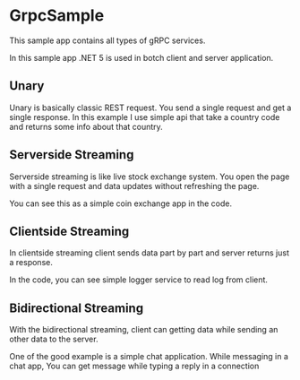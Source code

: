 # GrpcSample
This sample app contains all types of gRPC services. 

In this sample app .NET 5 is used in botch client and server application.

## Unary
Unary is basically classic REST request. You send a single request and get a single response. In this example I use simple api that take a country code and returns some info about that country.

## Serverside Streaming
Serverside streaming is like live stock exchange system. You open the page with a single request and data updates without refreshing the page.

You can see this as a simple coin exchange app in the code.

## Clientside Streaming
In clientside streaming client sends data part by part and server returns just a response.

In the code, you can see simple logger service to read log from client.

## Bidirectional Streaming
With the bidirectional streaming, client can getting data while sending an other data to the server. 

One of the good example is a simple chat application. While messaging in a chat app, You can get message while typing a reply in a connection
